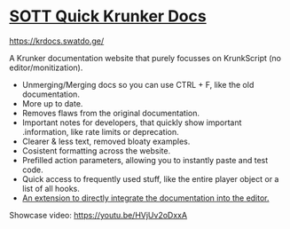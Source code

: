 # [SOTT Quick Krunker Docs](https://krdocs.swatdo.ge/)

https://krdocs.swatdo.ge/

A Krunker documentation website that purely focusses on KrunkScript (no editor/monitization).

- Unmerging/Merging docs so you can use CTRL + F, like the old documentation.
- More up to date.
- Removes flaws from the original documentation.
- Important notes for developers, that quickly show important .information, like rate limits or deprecation.
- Clearer & less text, removed bloaty examples.
- Cosistent formatting across the website.
- Prefilled action parameters, allowing you to instantly paste and test code.
- Quick access to frequently used stuff, like the entire player object or a list of all hooks.
- [An extension to directly integrate the documentation into the editor.](https://github.com/SwatDoge/SOTT-Quick-Krunkscript-Docs/raw/master/tampermonkey/userscript.user.js)


Showcase video:
https://youtu.be/HVjUv2oDxxA 